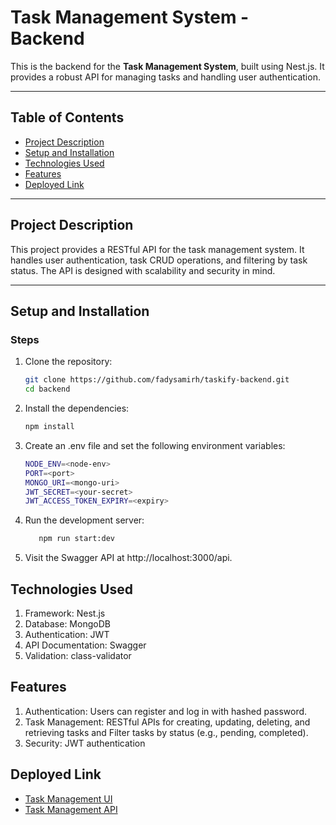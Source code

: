 
# Task Management System - Backend

This is the backend for the **Task Management System**, built using Nest.js. It provides a robust API for managing tasks and handling user authentication.

---

## Table of Contents

- [Project Description](#project-description)
- [Setup and Installation](#setup-and-installation)
- [Technologies Used](#technologies-used)
- [Features](#features)
- [Deployed Link](#deployed-link)

---

## Project Description

This project provides a RESTful API for the task management system. It handles user authentication, task CRUD operations, and filtering by task status. The API is designed with scalability and security in mind.

---

## Setup and Installation


### Steps
1. Clone the repository:
   ```bash
   git clone https://github.com/fadysamirh/taskify-backend.git
   cd backend
    ```
2. Install the dependencies:
   ```bash
   npm install
   ```
3. Create an .env file and set the following environment variables:
     ```bash
     NODE_ENV=<node-env>
     PORT=<port>
     MONGO_URI=<mongo-uri>
     JWT_SECRET=<your-secret>
     JWT_ACCESS_TOKEN_EXPIRY=<expiry>
     ```
4. Run the development server:
     ```bash
        npm run start:dev
     ```
5. Visit the Swagger API at http://localhost:3000/api.

## Technologies Used
1. Framework: Nest.js
2. Database: MongoDB
3. Authentication: JWT
4. API Documentation: Swagger
5. Validation: class-validator

## Features
1. Authentication: Users can register and log in with hashed password.
2. Task Management: RESTful APIs for creating, updating, deleting, and retrieving tasks and Filter tasks by status (e.g., pending, completed).
3. Security: JWT authentication

## Deployed Link
- [Task Management UI](https://taskify-frontend-git-main-fady-samirs-projects.vercel.app/)
- [Task Management API](https://taskify-api.inplace-eg.com/)